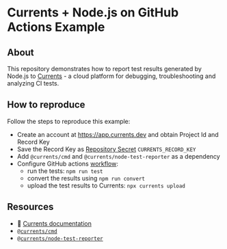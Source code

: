 # Currents + Node.js on GitHub Actions Example

## About

This repository demonstrates how to report test results generated by Node.js to [Currents](https://currents.dev) - a cloud platform for debugging, troubleshooting and analyzing CI tests.


## How to reproduce

Follow the steps to reproduce this example:

- Create an account at https://app.currents.dev and obtain Project Id and Record Key
- Save the Record Key as [Repository Secret](https://docs.github.com/en/actions/security-guides/using-secrets-in-github-actions) `CURRENTS_RECORD_KEY`
- Add `@currents/cmd` and `@currents/node-test-reporter` as a dependency
- Configure GitHub actions [workflow](.github/workflows/test.yml):
  - run the tests: `npm run test`
  - convert the results using `npm run convert`
  - upload the test results to Currents: `npx currents upload`

## Resources

- 📖 [Currents documentation](https://docs.currents.dev)
- [`@currents/cmd`](https://docs.currents.dev/resources/reporters/currents-cmd)
- [`@currents/node-test-reporter`](https://docs.currents.dev/resources/reporters/currents-node-test-reporter)
